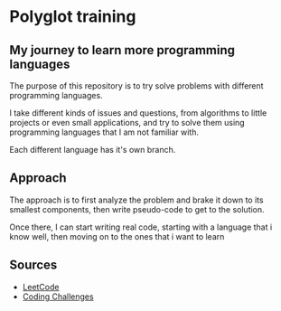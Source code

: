 # Polyglot training

## My journey to learn more programming languages

The purpose of this repository is to try solve problems with different programming languages.

I take different kinds of issues and questions, from algorithms to little projects or even small applications, and try to solve them using programming languages that I am not familiar with.

Each different language has it's own branch.

## Approach

The approach is to first analyze the problem and brake it down to its smallest components, then write pseudo-code to get to the solution.

Once there, I can start writing real code, starting with a language that i know well, then moving on to the ones that i want to learn

## Sources

- [LeetCode](https://leetcode.com)
- [Coding Challenges](https://codingchallenges.fyi/)


